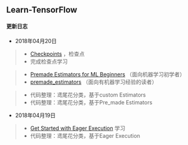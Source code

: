 ## Learn-TensorFlow

#### 更新日志
- 2018年04月20日
> - [Checkpoints](https://www.tensorflow.org/get_started/checkpoints?hl=en) ，检查点
> - 完成检查点学习

> - [Premade Estimators for ML Beginners](https://www.tensorflow.org/get_started/get_started_for_beginners/?hl=en) （面向机器学习初学者）
> - [premade_estimators](https://www.tensorflow.org/get_started/premade_estimators/?hl=en) （面向有机器学习经验的读者）

> - 代码整理：鸢尾花分类，基于custom Estimators
> - 代码整理：鸢尾花分类，基于Pre_made Estimators

- 2018年04月19日
> - [Get Started with Eager Execution](https://www.tensorflow.org/get_started/eager/?hl=en) 学习
> - 代码整理：鸢尾花分类，基于Eager Execution
